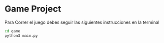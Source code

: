 # Game Project 

Para Correr el juego debes seguir las siguientes instrucciones en la terminal 
```sh
cd game 
python3 main.py
``````